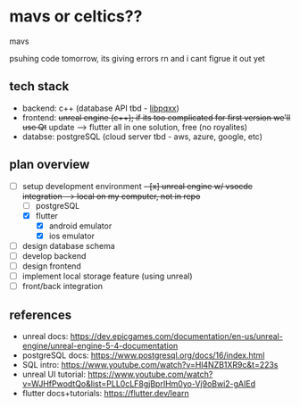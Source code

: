# mavs or celtics??
mavs

psuhing code tomorrow, its giving errors rn and i cant figrue it out yet

## tech stack
- backend: c++ (database API tbd - [libpqxx](https://github.com/jtv/libpqxx))
- frontend: ~~unreal engine (c++); if its too complicated for first version we'll use Qt~~ update --> flutter all in one solution, free (no royalites)
- databse: postgreSQL (cloud server tbd - aws, azure, google, etc)

## plan overview
- [ ] setup development environment 
  ~~- [x] unreal engine w/ vsocde integration --> local on my computer, not in repo~~
  - [ ] postgreSQL
  - [x] flutter
    - [x] android emulator
    - [x] ios emulator 
- [ ] design database schema
- [ ] develop backend
- [ ] design frontend
- [ ] implement local storage feature (using unreal)
- [ ] front/back integration

## references
- unreal docs: https://dev.epicgames.com/documentation/en-us/unreal-engine/unreal-engine-5-4-documentation
- postgreSQL docs: https://www.postgresql.org/docs/16/index.html
- SQL intro: https://www.youtube.com/watch?v=Hl4NZB1XR9c&t=223s
- unreal UI tutorial: https://www.youtube.com/watch?v=WJHfPwodtQo&list=PLL0cLF8gjBprIHm0yo-Vj9oBwi2-gAIEd
- flutter docs+tutorials: https://flutter.dev/learn
